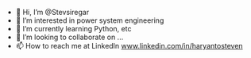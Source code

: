 - 👋 Hi, I’m @Stevsiregar
- 👀 I’m interested in power system engineering
- 🌱 I’m currently learning Python, etc
- 💞️ I’m looking to collaborate on ...
- 📫 How to reach me at LinkedIn www.linkedin.com/in/haryantosteven

<!---
Stevsiregar/Stevsiregar is a ✨ special ✨ repository because its `README.md` (this file) appears on your GitHub profile.
You can click the Preview link to take a look at your changes.
--->
